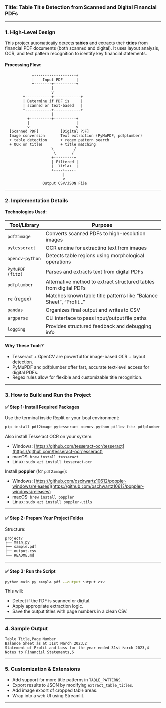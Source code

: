 ### **Title: Table Title Detection from Scanned and Digital Financial PDFs**

---

### **1. High-Level Design**

This project automatically detects **tables** and extracts their **titles** from financial PDF documents (both scanned and digital). It uses layout analysis, OCR, and text pattern recognition to identify key financial statements.

#### **Processing Flow:**

```
            +-------------------+
            |    Input PDF      |
            +--------+----------+
                     |
                     v
        +------------+------------+
        | Determine if PDF is     |
        | scanned or text-based   |
        +------------+------------+
                     |
          +----------+----------+
          |                     |
          v                     v
  [Scanned PDF]          [Digital PDF]
  Image conversion       Text extraction (PyMuPDF, pdfplumber)
  + table detection      + regex pattern search
  + OCR on titles        + title matching
                     \         /
                      \       /
                     +---------+
                     | Filtered |
                     |  Titles  |
                     +----+----+
                          |
                          v
                 Output CSV/JSON File
```

---

### **2. Implementation Details**

#### **Technologies Used:**

| Tool/Library     | Purpose                                                            |
| ---------------- | ------------------------------------------------------------------ |
| `pdf2image`      | Converts scanned PDFs to high-resolution images                    |
| `pytesseract`    | OCR engine for extracting text from images                         |
| `opencv-python`  | Detects table regions using morphological operations               |
| `PyMuPDF (fitz)` | Parses and extracts text from digital PDFs                         |
| `pdfplumber`     | Alternative method to extract structured tables from digital PDFs  |
| `re` (regex)     | Matches known table title patterns like “Balance Sheet”, “Profit…” |
| `pandas`         | Organizes final output and writes to CSV                           |
| `argparse`       | CLI interface to pass input/output file paths                      |
| `logging`        | Provides structured feedback and debugging info                    |

#### **Why These Tools?**

* Tesseract + OpenCV are powerful for image-based OCR + layout detection.
* PyMuPDF and pdfplumber offer fast, accurate text-level access for digital PDFs.
* Regex rules allow for flexible and customizable title recognition.

---

### **3. How to Build and Run the Project**

#### ✅ **Step 1: Install Required Packages**

Use the terminal inside Replit or your local environment:

```bash
pip install pdf2image pytesseract opencv-python pillow fitz pdfplumber pandas
```

Also install Tesseract OCR on your system:

* Windows: [https://github.com/tesseract-ocr/tesseract](https://github.com/tesseract-ocr/tesseract)
* macOS: `brew install tesseract`
* Linux: `sudo apt install tesseract-ocr`

Install **poppler** (for `pdf2image`):

* Windows: [https://github.com/oschwartz10612/poppler-windows/releases](https://github.com/oschwartz10612/poppler-windows/releases)
* macOS: `brew install poppler`
* Linux: `sudo apt install poppler-utils`

---

#### ✅ **Step 2: Prepare Your Project Folder**

Structure:

```
project/
├── main.py
├── sample.pdf
├── output.csv
└── README.md
```

---

#### ✅ **Step 3: Run the Script**

```bash
python main.py sample.pdf --output output.csv
```

This will:

* Detect if the PDF is scanned or digital.
* Apply appropriate extraction logic.
* Save the output titles with page numbers in a clean CSV.

---

### **4. Sample Output**

```csv
Table Title,Page Number
Balance Sheet as at 31st March 2023,2
Statement of Profit and Loss for the year ended 31st March 2023,4
Notes to Financial Statements,6
```

---

### **5. Customization & Extensions**

* Add support for more title patterns in `TABLE_PATTERNS`.
* Export results to JSON by modifying `extract_table_titles`.
* Add image export of cropped table areas.
* Wrap into a web UI using Streamlit.

---

